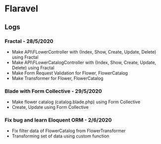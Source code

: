 # Flaravel
## Logs
### Fractal - 28/5/2020
- Make API\FLowerController with (Index, Show, Create, Update, Delete) using Fractal
- Make API\FLowerCatalogController with (Index, Show, Create, Update, Delete) using Fractal
- Make Form Request Validation for Flower, FlowerCatalog
- Make Transformer for Flower, FlowerCatalog
### Blade with Form Collective - 29/5/2020
- Make flower catalog (catalog.blade.php) using Form Collective
- Create, Update using Form Collective
### Fix bug and learn Eloquent ORM - 2/6/2020
- Fix filter data of FlowerCatalog from FlowerTransformer
- Transforming set of data using custom function

